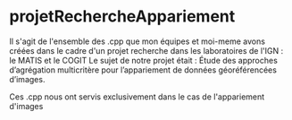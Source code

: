 # projetRechercheAppariement

Il s'agit de l'ensemble des .cpp que mon équipes et moi-meme avons créées dans le cadre d'un projet recherche dans les laboratoires de l'IGN : le MATIS et le COGIT
Le sujet de notre projet était : Étude des approches d’agrégation multicritère pour l’appariement de données géoréférencées d’images.

Ces .cpp nous ont servis exclusivement dans le cas de l'appariement d'images
